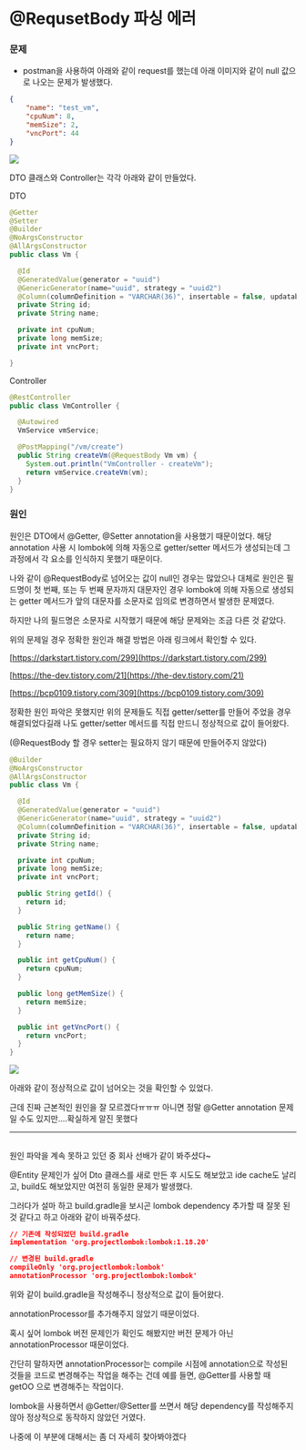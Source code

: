 
# @RequsetBody 파싱 에러

### 문제

- postman을 사용하여 아래와 같이 request를 했는데 아래 이미지와 같이  null 값으로 나오는 문제가 발생했다.

```json
{
    "name": "test_vm",
    "cpuNum": 8,
    "memSize": 2,
    "vncPort": 44
}
```

![](https://s3.us-west-2.amazonaws.com/secure.notion-static.com/b951f9f2-f6a0-4f8c-8b75-fbc08da91436/Untitled.png?X-Amz-Algorithm=AWS4-HMAC-SHA256&X-Amz-Credential=AKIAT73L2G45EIPT3X45%2F20211117%2Fus-west-2%2Fs3%2Faws4_request&X-Amz-Date=20211117T034648Z&X-Amz-Expires=86400&X-Amz-Signature=76bc54349117e8c2b561caa5b19b64e011cadb70d07321da2943f5636f24d8cf&X-Amz-SignedHeaders=host&response-content-disposition=filename%20%3D%22Untitled.png%22)

DTO 클래스와 Controller는 각각 아래와 같이 만들었다.

DTO

```java
@Getter
@Setter
@Builder
@NoArgsConstructor
@AllArgsConstructor
public class Vm {

  @Id
  @GeneratedValue(generator = "uuid")
  @GenericGenerator(name="uuid", strategy = "uuid2")
  @Column(columnDefinition = "VARCHAR(36)", insertable = false, updatable = false, nullable = false)
  private String id;
  private String name;

  private int cpuNum;
  private long memSize;
  private int vncPort;

}
```

Controller

```java
@RestController
public class VmController {

  @Autowired
  VmService vmService;

  @PostMapping("/vm/create")
  public String createVm(@RequestBody Vm vm) {
    System.out.println("VmController - createVm");
    return vmService.createVm(vm);
  }
}
```

### 원인

원인은 DTO에서 @Getter, @Setter annotation을 사용했기 때문이었다. 해당 annotation 사용 시 lombok에 의해 자동으로 getter/setter 메서드가 생성되는데 그 과정에서 각 요소를 인식하지 못했기 때문이다.

나와 같이 @RequestBody로 넘어오는 값이 null인 경우는 많았으나 대체로 원인은 필드명이 첫 번째, 또는 두 번째 문자까지 대문자인 경우 lombok에 의해 자동으로 생성되는 getter 메서드가 앞의 대문자를 소문자로 임의로 변경하면서 발생한 문제였다.

하지만 나의 필드명은 소문자로 시작했기 때문에 해당 문제와는 조금 다른 것 같았다. 

위의 문제일 경우 정확한 원인과 해결 방법은 아래 링크에서 확인할 수 있다.

[https://darkstart.tistory.com/299](https://darkstart.tistory.com/299)

[https://the-dev.tistory.com/21](https://the-dev.tistory.com/21)

[https://bcp0109.tistory.com/309](https://bcp0109.tistory.com/309)

정확한 원인 파악은 못했지만 위의 문제들도 직접 getter/setter를 만들어 주었을 경우 해결되었다길래 나도 getter/setter 메서드를 직접 만드니 정상적으로 값이 들어왔다.

(@RequestBody 할 경우 setter는 필요하지 않기 때문에 만들어주지 않았다)

```java
@Builder
@NoArgsConstructor
@AllArgsConstructor
public class Vm {

  @Id
  @GeneratedValue(generator = "uuid")
  @GenericGenerator(name="uuid", strategy = "uuid2")
  @Column(columnDefinition = "VARCHAR(36)", insertable = false, updatable = false, nullable = false)
  private String id;
  private String name;

  private int cpuNum;
  private long memSize;
  private int vncPort;

  public String getId() {
    return id;
  }

  public String getName() {
    return name;
  }

  public int getCpuNum() {
    return cpuNum;
  }

  public long getMemSize() {
    return memSize;
  }

  public int getVncPort() {
    return vncPort;
  }
}
```

![](https://s3.us-west-2.amazonaws.com/secure.notion-static.com/3a0035da-1882-432e-bde3-ceeb86d1965f/Untitled.png?X-Amz-Algorithm=AWS4-HMAC-SHA256&X-Amz-Credential=AKIAT73L2G45EIPT3X45%2F20211117%2Fus-west-2%2Fs3%2Faws4_request&X-Amz-Date=20211117T034734Z&X-Amz-Expires=86400&X-Amz-Signature=a8eeb1b3b6b40e53945340c271b19dd8ee2e43daf7f8d150397390b7ae214157&X-Amz-SignedHeaders=host&response-content-disposition=filename%20%3D%22Untitled.png%22)

아래와 같이 정상적으로 값이 넘어오는 것을 확인할 수 있었다. 

근데 진짜 근본적인 원인을 잘 모르겠다ㅠㅠㅠ 아니면 정말 @Getter annotation 문제 일 수도 있지만....확실하게 알진 못했다

---

## 

원인 파악을 계속 못하고 있던 중 회사 선배가 같이 봐주셨다~

@Entity 문제인가 싶어 Dto 클래스를 새로 만든 후 시도도 해보았고 ide cache도 날리고, build도 해보았지만 여전히 동일한 문제가 발생했다. 

그러다가 설마 하고 build.gradle을 보시곤 lombok dependency 추가할 때 잘못 된 것 같다고 하고 아래와 같이 바꿔주셨다.

```json
// 기존에 작성되었던 build.gradle
implementation 'org.projectlombok:lombok:1.18.20'

// 변경된 build.gradle
compileOnly 'org.projectlombok:lombok'
annotationProcessor 'org.projectlombok:lombok'
```

위와 같이 build.gradle을 작성해주니 정상적으로 값이 들어왔다.

annotationProcessor를 추가해주지 않았기 때문이었다.

혹시 싶어 lombok 버전 문제인가 확인도 해봤지만 버전 문제가 아닌 annotationProcessor 때문이었다. 

간단히 말하자면 annotationProcessor는 compile 시점에 annotation으로 작성된 것들을 코드로 변경해주는 작업을 해주는 건데 예를 들면, @Getter를 사용할 때 getOO 으로 변경해주는 작업이다. 

lombok을 사용하면서 @Getter/@Setter를 쓰면서 해당 dependency를 작성해주지 않아 정상적으로 동작하지 않았던 거였다.

나중에 이 부분에 대해서는 좀 더 자세히 찾아봐야겠다
